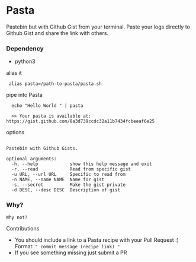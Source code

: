 # Pasta
Pastebin but with Github Gist from your terminal. Paste your logs directly to Github Gist and share the link with others.

### Dependency
  * python3

alias it
```
 alias pasta=/path-to-pasta/pasta.sh
```

pipe into Pasta
```
  echo "Hello World " | pasta

  >> Your pasta is available at: https://gist.github.com/8a3d739ccdc32a11b7434fcbeeaf6e25

```
options
```

Pastebin with Github Gists.

optional arguments:
  -h, --help            show this help message and exit
  -r, --read            Read from specific gist
  -u URL, --url URL     Specific to read from
  -n NAME, --name NAME  Name for gist
  -s, --secret          Make the gist private
  -d DESC, --desc DESC  Description of gist
```

### Why?

```
Why not?
```

Contributions
  * You should include a link to a Pasta recipe with your Pull Request :)
    Format: ```" commit message (recipe link) "```
  * If you see something missing just submit a PR
